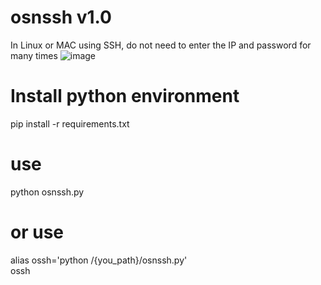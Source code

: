 # osnssh v1.0
In Linux or MAC using SSH, do not need to enter the IP and password for many times
 ![image](http://img.noobw.com/post-5fe10a50-be31-11e6-a18a-00163e0034f9.png)

# Install python environment
pip install -r requirements.txt

# use
python osnssh.py

# or use
alias ossh='python /{you_path}/osnssh.py' </br>
ossh
